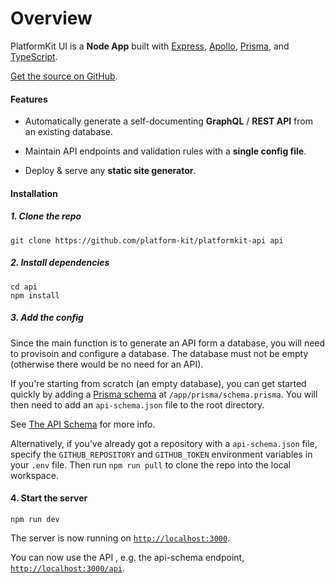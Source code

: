 # Overview

PlatformKit UI is a **Node App** built with [Express](https://expressjs.com), [Apollo](https://www.apollographql.com), [Prisma](https://www.prisma.io), and [TypeScript](https://www.typescriptlang.org/).

[Get the source on GitHub](https://github.com/platform-kit/platformkit-api).
#### Features

- Automatically generate a self-documenting **GraphQL** /  **REST API** from an existing database.

- Maintain API endpoints and validation rules with a **single config file**.

- Deploy & serve any **static site generator**.


#### Installation

##### 1. Clone the repo

```
git clone https://github.com/platform-kit/platformkit-api api
```

##### 2. Install dependencies

```
cd api
npm install
```

##### 3. Add the config

Since the main function is to generate an API form a database, you will need to provisoin and configure a database. The database must not be empty (otherwise there would be no need for an API).

If you're starting from scratch (an empty database), you can get started quickly by adding a [Prisma schema](https://www.prisma.io/docs/concepts/components/prisma-schema) at `/app/prisma/schema.prisma`. You will then need to add an `api-schema.json` file to the root directory. 

See [The API Schema](/docs/2-the-api.md) for more info.

Alternatively, if you've already got a repository with a `api-schema.json` file, specify the `GITHUB_REPOSITORY` and `GITHUB_TOKEN` environment variables in your `.env` file. Then run `npm run pull` to clone the repo into the local workspace.

#### 4. Start the server

```
npm run dev
```

The server is now running on [`http://localhost:3000`](http://localhost:3000). 

You can now use the API , e.g. the api-schema endpoint, [`http://localhost:3000/api`](http://localhost:3000/api).
